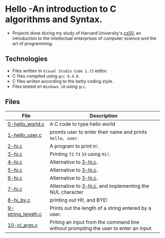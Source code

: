# Hello -An introduction to C algorithms and Syntax. 

- Projects done during my study of Harvard University's [cs50](https://learning.edx.org/course/course-v1:HarvardX+CS50+X/block-v1:HarvardX+CS50+X+type@sequential+block@3c550787b1d1470bbdba91d14392bd43/block-v1:HarvardX+CS50+X+type@vertical+block@ffc346411661409a901306ca7c2b7b54), an introduction to the intellectual enterprises of computer science and the art of programming. 

## Technologies
- Files written in ```Visual Studio Code 1.73``` editor. 
- C files compiled using ```gcc 9.4.0```.
- C files wriiten according to the betty coding style. 
- Files tested on ```Windows 10``` using ```gcc```.

## Files

| File | Description |
| ---  | --- |
|[0-hello_world.c](0-hello_world.c)| A C code to type hello world |
|[1-hello_user.c](1-hello_user.c)|promts user to enter their name and prints ```hello, user```.|
|[2-hi.c](2-hi.c)|A program to print ```H!```. |
|[3-hi.c](3-hi.c)| Printing ```72``` ```73``` ```33``` using ```Hi!```.|
|[4-hi.c](4-hi.c)| Alternative to [3-hi.c](3-hi.c).|
|[5-hi.c](5-hi.c)| Alternative to [3-hi.c](3-hi.c).|
|[6-hi.c](6-hi.c)| Alternative to [3-hi.c](3-hi.c).|
|[7-hi.c](7-hi.c)|Alternative to [3-hi.c](3-hi.c), and implementing the NUL character|
|[8-hi_by.c](8-hi_by.c)|printing out HI!, and BYE!|
|[9-string_length.c](9-string_length.c)| Prints out the length of a string entered by a user.|
|[10-cl_args.c](10-cl_args.c)| Priting an input from the command line without prompting the user to enter an input.|

